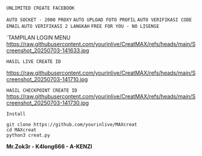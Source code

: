 `UNLIMITED CREATE FACEBOOK`

`AUTO SOCKET - 2000 PROXY`
`AUTO UPLOAD FOTO PROFIL`
`AUTO VERIFIKASI CODE EMAIL`
`AUTO VERIFIKASI 2 LANGKAH`
`FREE FOR YOU - NO LISENSE`

`TAMPILAN LOGIN MENU
https://raw.githubusercontent.com/yourinlive/CreatMAX/refs/heads/main/Screenshot_20250703-141633.jpg

`HASIL LIVE CREATE ID`

https://raw.githubusercontent.com/yourinlive/CreatMAX/refs/heads/main/Screenshot_20250703-141710.jpg

`HASIL CHECKPOINT CREATE ID`
https://raw.githubusercontent.com/yourinlive/CreatMAX/refs/heads/main/Screenshot_20250703-141730.jpg

`Install`
```
git clone https://github.com/yourinlive/MAXcreat
cd MAXcreat
python3 creat.py
```

**Mr.Zok3r - K4long666 - A-KENZI**
